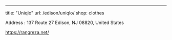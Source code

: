 ---
title: "Uniqlo"
url: /edison/uniqlo/
shop: clothes



Address : 137 Route 27 Edison, NJ 08820, United States

https://rangreza.net/
